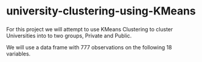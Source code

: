 # university-clustering-using-KMeans

### 
For this project we will attempt to use KMeans Clustering to cluster Universities into to two groups, Private and Public.

 We will use a data frame with 777 observations on the following 18 variables.
